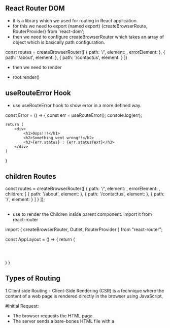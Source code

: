 ## React Router DOM 

- it is a library which we used for routing in React application. 
- for this we need to export (named export) {createBrowserRoute, RouterProvider} from 'react-dom';
- then we need to configure createBrowserRouter which takes an array of object which is basically path configuration.

const routes = createBrowserRouter([
    { path: '/', element: <AppLayout />, errorElement: <Error /> },
    { path: '/about', element: <About /> },
    { path: '/contactus', element: <ContactUs /> }
])

- then we need to render <RouterProvider router={routes} />

- root.render(<RouterProvider router={routes} />)

## useRouteError Hook

- use useRouteError hook to show error in a more defined way.

const Error = () => {
    const err = useRouteError();
    console.log(err);

    return (
        <div>
            <h1>Oops!!!</h1>
            <h2>Something went wrong!!</h2>
            <h3>{err.status} : {err.statusText}</h3>
        </div>
    )
}
 
## children Routes

const routes = createBrowserRouter([
    {
        path: '/', element: <AppLayout />, errorElement: <Error />, children: [
            { path: '/about', element: <About /> },
            { path: '/contactus', element: <ContactUs /> },
            { path: '/', element: <Body /> }
        ]
    }
]);

## <Outlet>
 - use <Outlet> to render the Children inside parent component. import it from react-router

 import { createBrowserRouter, Outlet, RouterProvider } from "react-router";

const AppLayout = () => {
    return (
        <div className="app">
            <Header />
            <Outlet />
        </div>
    )
}

## Types of Routing 

1.Client side Routing - Client-Side Rendering (CSR) is a technique where the content of a web page is rendered directly in the browser using JavaScript,

#Initial Request:
  - The browser requests the HTML page.
  - The server sends a bare-bones HTML file with a <script> tag pointing to the JavaScript bundle (usually built by frameworks like React, Angular, Vue).

#JavaScript Loads:
  - Once the browser loads the JS bundle, the framework (e.g., React) takes over.
  - It dynamically generates the full UI in the browser using JavaScript + DOM manipulation.

#Routing and Updates:
  - Routing is handled on the client using tools like React Router, Vue Router, etc.
  - Interactions and updates do not reload the page – they change the DOM dynamically using JavaScript.

2. Server Side Routing - Here we need to make network call every time we change the route.  